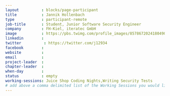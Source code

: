 ```yaml
---
layout          : blocks/page-participant
title           : Jannik Hollenbach
type            : participant-remote
job-title       : Student, Junior Software Security Engineer
company         : FH-Kiel, iteratec GmbH
image           : https://pbs.twimg.com/profile_images/857867202418049027/eWAfkD6a.jpg
linkedin        :
twitter          : https://twitter.com/j12934
facebook        :
website         :
email           :
project-leader  :
chapter-leader  :
when-day        :
status          : empty
working-sessions: Juice Shop Coding Nights,Writing Security Tests
# add above a comma delimited list of the Working Sessions you would like to attend (use the session's title)
---
```


<!-- put more details about participant here -->
